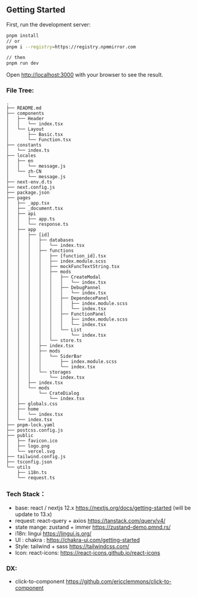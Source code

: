 ## Getting Started

First, run the development server:

```bash
pnpm install 
// or 
pnpm i --registry=https://registry.npmmirror.com

// then
pnpm run dev
```

Open [http://localhost:3000](http://localhost:3000) with your browser to see the result.

### File Tree:

```
.
├── README.md
├── components
│   ├── Header
│   │   └── index.tsx
│   └── Layout
│       ├── Basic.tsx
│       └── Function.tsx
├── constants
│   └── index.ts
├── locales
│   ├── en
│   │   └── message.js
│   └── zh-CN
│       └── message.js
├── next-env.d.ts
├── next.config.js
├── package.json
├── pages
│   ├── _app.tsx
│   ├── _document.tsx
│   ├── api
│   │   ├── app.ts
│   │   └── response.ts
│   ├── app
│   │   ├── [id]
│   │   │   ├── databases
│   │   │   │   └── index.tsx
│   │   │   ├── functions
│   │   │   │   ├── [function_id].tsx
│   │   │   │   ├── index.module.scss
│   │   │   │   ├── mockFuncTextString.tsx
│   │   │   │   ├── mods
│   │   │   │   │   ├── CreateModal
│   │   │   │   │   │   └── index.tsx
│   │   │   │   │   ├── DebugPannel
│   │   │   │   │   │   └── index.tsx
│   │   │   │   │   ├── DependecePanel
│   │   │   │   │   │   ├── index.module.scss
│   │   │   │   │   │   └── index.tsx
│   │   │   │   │   ├── FunctionPanel
│   │   │   │   │   │   ├── index.module.scss
│   │   │   │   │   │   └── index.tsx
│   │   │   │   │   └── List
│   │   │   │   │       └── index.tsx
│   │   │   │   └── store.ts
│   │   │   ├── index.tsx
│   │   │   ├── mods
│   │   │   │   └── SiderBar
│   │   │   │       ├── index.module.scss
│   │   │   │       └── index.tsx
│   │   │   └── storages
│   │   │       └── index.tsx
│   │   ├── index.tsx
│   │   └── mods
│   │       └── CrateDialog
│   │           └── index.tsx
│   ├── globals.css
│   ├── home
│   │   └── index.tsx
│   └── index.tsx
├── pnpm-lock.yaml
├── postcss.config.js
├── public
│   ├── favicon.ico
│   ├── logo.png
│   └── vercel.svg
├── tailwind.config.js
├── tsconfig.json
└── utils
    ├── i18n.ts
    └── request.ts
```

### Tech Stack：
- base: react / nextjs 12.x https://nextjs.org/docs/getting-started (will be update to 13.x)
- request: react-query + axios   https://tanstack.com/query/v4/
- state mange: zustand + immer  https://zustand-demo.pmnd.rs/
- i18n: lingui https://lingui.js.org/
- UI : chakra : https://chakra-ui.com/getting-started
- Style: tailwind + sass https://tailwindcss.com/
- Icon: react-icons: https://react-icons.github.io/react-icons

### DX:
- click-to-component https://github.com/ericclemmons/click-to-component


